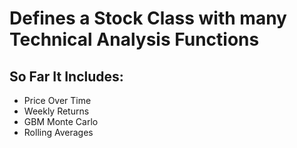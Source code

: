 # Defines a Stock Class with many Technical Analysis Functions

## So Far It Includes:
  * Price Over Time
  * Weekly Returns
  * GBM Monte Carlo 
  * Rolling Averages
